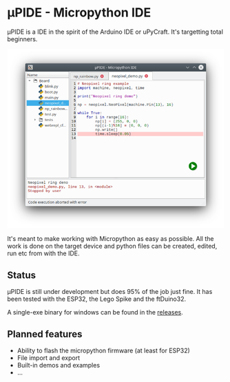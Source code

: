 # µPIDE - Micropython IDE

µPIDE is a IDE in the spirit of the Arduino IDE or uPyCraft.
It's targetting total beginners.

![upide](upide.png)

It's meant to make working with Micropython as easy as possible.
All the work is done on the target device and python files can
be created, edited, run etc from with the IDE.

## Status

µPIDE is still under development but does 95% of the job just fine.
It has been tested with the ESP32, the Lego Spike and the ftDuino32.

A single-exe binary for windows can be found in the [releases](https://github.com/harbaum/upide/releases/latest).

## Planned features

- Ability to flash the micropython firmware (at least for ESP32)
- File import and export
- Built-in demos and examples
- ...
